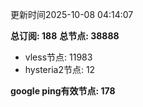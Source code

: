 更新时间2025-10-08 04:14:07

**总订阅: 188**
**总节点: 38888**
- vless节点: 11983
- hysteria2节点: 12

**google ping有效节点: 178**
